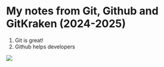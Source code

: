 # My notes from Git, Github and GitKraken (2024-2025)

1. Git is great!
2. Github helps developers

![](https://heroesofadventure.com/wp-content/uploads/2020/06/Malham-Cove-Hill-Advanced-Rock-Climbing.jpg)
